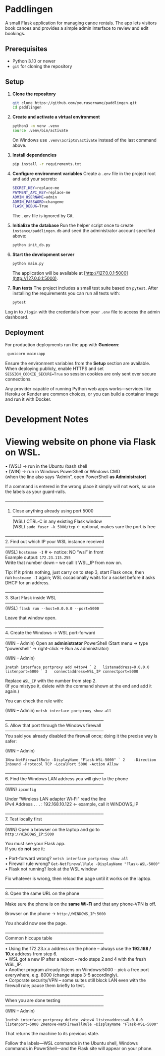# Paddlingen

A small Flask application for managing canoe rentals. The app lets visitors book canoes and provides a simple admin interface to review and edit bookings.

## Prerequisites

- Python 3.10 or newer
- `git` for cloning the repository

## Setup

1. **Clone the repository**
   ```bash
   git clone https://github.com/yourusername/paddlingen.git
   cd paddlingen
   ```

2. **Create and activate a virtual environment**
   ```bash
   python3 -m venv .venv
   source .venv/bin/activate
   ```
   On Windows use `.venv\Scripts\activate` instead of the last command above.

3. **Install dependencies**
   ```bash
   pip install -r requirements.txt
   ```

4. **Configure environment variables**
   Create a `.env` file in the project root and add your secrets:
   ```bash
   SECRET_KEY=replace-me
   PAYMENT_API_KEY=replace-me
   ADMIN_USERNAME=admin
   ADMIN_PASSWORD=changeme
   FLASK_DEBUG=True
   ```
   The `.env` file is ignored by Git.

5. **Initialize the database**
   Run the helper script once to create `instance/paddlingen.db` and seed the administrator account specified above:
   ```bash
   python init_db.py
   ```

6. **Start the development server**
   ```bash
   python main.py
   ```
   The application will be available at [http://127.0.0.1:5000](http://127.0.0.1:5000).

7. **Run tests**
   The project includes a small test suite based on `pytest`. After installing
   the requirements you can run all tests with:
   ```bash
   pytest
   ```

Log in to `/login` with the credentials from your `.env` file to access the admin dashboard.
## Deployment

For production deployments run the app with **Gunicorn**:

```bash
 gunicorn main:app
```

Ensure the environment variables from the **Setup** section are available. When deploying publicly,
enable HTTPS and set `SESSION_COOKIE_SECURE=True` so session cookies are only sent over secure
connections.

Any provider capable of running Python web apps works—services like Heroku or Render are common
choices, or you can build a container image and run it with Docker.

# Development Notes

# Viewing website on phone via Flask on WSL.
• (WSL) → run in the Ubuntu /bash shell  
• (WIN) → run in Windows PowerShell or Windows CMD  
(when the line also says “Admin”, open PowerShell **as Administrator**)

If a command is entered in the wrong place it simply will not work, so use the labels as your guard-rails.

────────────────────────────────

1. Close anything already using port 5000  
    ────────────────────────────────  
    (WSL) CTRL-C in any existing Flask window  
    (WSL) `sudo fuser -k 5000/tcp` ← optional, makes sure the port is free

────────────────────────────────  
2. Find out which IP your WSL instance received  
────────────────────────────────  
(WSL) `hostname -I` # ← notice: NO “wsl” in front  
Example output: `172.23.115.255`  
Write that number down – we call it WSL_IP from now on.

Tip: If it prints nothing, just carry on to step 3, start Flask once, then run `hostname -I` again; WSL occasionally waits for a socket before it asks DHCP for an address.

────────────────────────────────  
3. Start Flask inside WSL  
────────────────────────────────  
(WSL) `flask run --host=0.0.0.0 --port=5000`

Leave that window open.

────────────────────────────────  
4. Create the Windows → WSL port-forward  
────────────────────────────────  
(WIN – Admin) Open an **administrator** PowerShell (Start menu → type “powershell” → right-click → Run as administrator)

(WIN – Admin)

``1netsh interface portproxy add v4tov4 ` 2   listenaddress=0.0.0.0 listenport=5000 ` 3   connectaddress=WSL_IP connectport=5000``

Replace `WSL_IP` with the number from step 2.  
(If you mistype it, delete with the command shown at the end and add it again.)

You can check the rule with:

(WIN – Admin) `netsh interface portproxy show all`

────────────────────────────────  
5. Allow that port through the Windows firewall  
────────────────────────────────  
You said you already disabled the firewall once; doing it the precise way is safer:

(WIN – Admin)

``1New-NetFirewallRule -DisplayName "Flask-WSL-5000" ` 2    -Direction Inbound -Protocol TCP -LocalPort 5000 -Action Allow``

────────────────────────────────  
6. Find the Windows LAN address you will give to the phone  
────────────────────────────────  
(WIN) `ipconfig`

Under “Wireless LAN adapter Wi-Fi” read the line  
IPv4 Address . . . : 192.168.10.122 ← example, call it WINDOWS_IP

────────────────────────────────  
7. Test locally first  
────────────────────────────────  
(WIN) Open a browser on the laptop and go to  
`http://WINDOWS_IP:5000`

You must see your Flask app.  
If you do **not** see it:

• Port-forward wrong? `netsh interface portproxy show all`  
• Firewall rule wrong? `Get-NetFirewallRule -DisplayName "Flask-WSL-5000"`  
• Flask not running? look at the WSL window

Fix whatever is wrong, then reload the page until it works on the laptop.

────────────────────────────────  
8. Open the same URL on the phone  
────────────────────────────────  
Make sure the phone is on the **same Wi-Fi** and that any phone-VPN is off.

Browser on the phone → `http://WINDOWS_IP:5000`

You should now see the page.

────────────────────────────────  
Common hiccups table  
────────────────────────────────  
• Using the 172.23.x.x address on the phone – always use the **192.168 / 10.x** address from step 6.  
• WSL got a new IP after a reboot – redo steps 2 and 4 with the fresh WSL_IP.  
• Another program already listens on Windows:5000 – pick a free port everywhere, e.g. 8000 (change steps 3-5 accordingly).  
• Corporate security/VPN – some suites still block LAN even with the firewall rule; pause them briefly to test.

────────────────────────────────  
When you are done testing  
────────────────────────────────  
(WIN – Admin)

`1netsh interface portproxy delete v4tov4 listenaddress=0.0.0.0 listenport=5000 2Remove-NetFirewallRule -DisplayName "Flask-WSL-5000"`

That returns the machine to its previous state.

Follow the labels—WSL commands in the Ubuntu shell, Windows commands in PowerShell—and the Flask site will appear on your phone.
